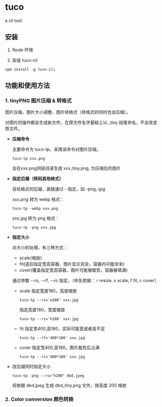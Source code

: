 # tuco
a cli tool

## 安装

1. Node 环境

2. 安装 tuco-cli
```
npm install -g tuco-cli
```

## 功能和使用方法

### 1. tinyPNG 图片压缩 & 转格式

图片压缩，图片大小调整，图片转格式（转格式的同时也会压缩）。

对图片的操作都会生成新文件，在原文件名字基础上以 _tiny 结尾命名，不会改变原文件。

- **压缩命令**

  主要命令为 tuco-tp，采用该命令对图片压缩。

  ```
  tuco-tp xxx.png
  ```

  会在xxx.png同级目录生成 xxx_tiny.png, 为压缩后的图片

- **指定后缀（转码其他格式）**

  目标格式的后缀，直接通过 - 指定，如 -png,-jpg

  xxx.png 转为 webp 格式：
  ```
  tuco-tp -webp xxx.png
  ```

  xxx.jpg 转为 png 格式：
  ```
  tuco-tp -png xxx.jpg
  ```

- **指定大小**

  对大小的处理，有三种方式：
    - scale(缩放)
    - fit(适应指定宽高容器，图片显示完全，容器内可能空余)
    - cover(覆盖指定宽高容器，图片可能被裁剪，容器被填满)

  通过参数 --rs, --rf, --rc 指定。（命名依据： r resize, s scale, f fit, c cover）

  - scale
    指定宽度180，高度缩放
    ```
    tuco-tp --rs='w180' xxx.jpg
    ```

    指定高度180，宽度缩放
     ```
    tuco-tp --rs='h180' xxx.jpg
    ```

  - fit
    指定宽400,高180，实际可能宽或者高不足
     ```
    tuco-tp --rf='400*180' xxx.jpg
    ```

  - cover
    指定宽400,高180，图片裁剪后占满
    ```
    tuco-tp --rc='400*180' xxx.jpg
    ```

- 改后缀同时指定大小
  ```
  tuco-tp -png --rs="h200" dbd.jpeg
  ```
  将依据 dbd.jpeg 生成 dbd_tiny.png 文件，按高度 200 缩放



### 2. Color conversion 颜色转换